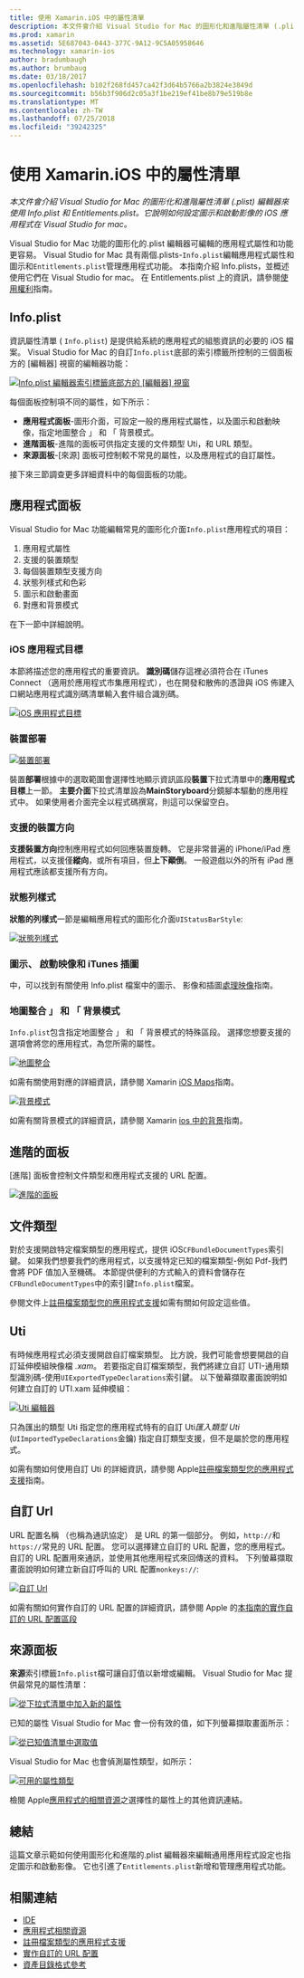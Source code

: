 ```yaml
---
title: 使用 Xamarin.iOS 中的屬性清單
description: 本文件會介紹 Visual Studio for Mac 的圖形化和進階屬性清單 (.plist) 編輯器來使用 Info.plist 和 Entitlements.plist。 它說明如何設定圖示和啟動影像的 iOS 應用程式在 Visual Studio for mac。
ms.prod: xamarin
ms.assetid: 5E687043-0443-377C-9A12-9C5A05958646
ms.technology: xamarin-ios
author: bradumbaugh
ms.author: brumbaug
ms.date: 03/18/2017
ms.openlocfilehash: b102f268fd457ca42f3d64b5766a2b3824e3849d
ms.sourcegitcommit: b56b3f906d2c05a3f1be219ef41be8b79e519b8e
ms.translationtype: MT
ms.contentlocale: zh-TW
ms.lasthandoff: 07/25/2018
ms.locfileid: "39242325"
---
```

# <a name="working-with-property-lists-in-xamarinios"></a>使用 Xamarin.iOS 中的屬性清單

_本文件會介紹 Visual Studio for Mac 的圖形化和進階屬性清單 (.plist) 編輯器來使用 Info.plist 和 Entitlements.plist。它說明如何設定圖示和啟動影像的 iOS 應用程式在 Visual Studio for mac。_

Visual Studio for Mac 功能的圖形化的.plist 編輯器可編輯的應用程式屬性和功能更容易。 Visual Studio for Mac 具有兩個.plists-`Info.plist`編輯應用程式屬性和圖示和`Entitlements.plist`管理應用程式功能。 本指南介紹 Info.plists，並概述使用它們在 Visual Studio for mac。 在 Entitlements.plist 上的資訊，請參閱[使用權利](~/ios/deploy-test/provisioning/entitlements.md)指南。

## <a name="infoplist"></a>Info.plist

資訊屬性清單 ( `Info.plist`) 是提供給系統的應用程式的組態資訊的必要的 iOS 檔案。 Visual Studio for Mac 的自訂`Info.plist`底部的索引標籤所控制的三個面板方的 [編輯器] 視窗的編輯器功能：

 [![](property-lists-images/tabs.png "Info.plist 編輯器索引標籤底部方的 [編輯器] 視窗")](property-lists-images/tabs.png#lightbox)

每個面板控制項不同的屬性，如下所示：

-  **應用程式面板**-圖形介面，可設定一般的應用程式屬性，以及圖示和啟動映像，指定地圖整合 」 和 「 背景模式。
-  **進階面板**-進階的面板可供指定支援的文件類型 Uti，和 URL 類型。
-  **來源面板**-[來源] 面板可控制較不常見的屬性，以及應用程式的自訂屬性。


接下來三節調查更多詳細資料中的每個面板的功能。

## <a name="application-panel"></a>應用程式面板

Visual Studio for Mac 功能編輯常見的圖形化介面`Info.plist`應用程式的項目：

1.  應用程式屬性
1.  支援的裝置類型
1.  每個裝置類型支援方向
1.  狀態列樣式和色彩
1.  圖示和啟動畫面
1.  對應和背景模式


在下一節中詳細說明。

 <a name="iOS_Application_Target" />


### <a name="ios-application-target"></a>iOS 應用程式目標

本節將描述您的應用程式的重要資訊。
**識別碼**儲存這裡必須符合在 iTunes Connect （適用於應用程式市集應用程式），也在開發和散佈的憑證與 iOS 佈建入口網站應用程式識別碼清單輸入套件組合識別碼。

 [![](property-lists-images/image24.png "iOS 應用程式目標")](property-lists-images/image24.png#lightbox)

### <a name="device-deployment"></a>裝置部署

 [![](property-lists-images/deployment.png "裝置部署")](property-lists-images/deployment.png#lightbox)

裝置**部署**根據中的選取範圍會選擇性地顯示資訊區段**裝置**下拉式清單中的**應用程式目標**上一節。 **主要介面**下拉式清單設為**MainStoryboard**分鏡腳本驅動的應用程式中。 如果使用者介面完全以程式碼撰寫，則這可以保留空白。

### <a name="supported-device-orientations"></a>支援的裝置方向

 **支援裝置方向**控制應用程式如何回應裝置旋轉。 它是非常普遍的 iPhone/iPad 應用程式，以支援僅**縱向**，或所有項目，但**上下顚倒**。 一般遊戲以外的所有 iPad 應用程式應該都支援所有方向。

### <a name="status-bar-styles"></a>狀態列樣式

**狀態的列樣式**一節是編輯應用程式的圖形化介面`UIStatusBarStyle`:

 [![](property-lists-images/status.png "狀態列樣式")](property-lists-images/status.png#lightbox)

 <a name="Icons" />


### <a name="icons-launch-images-and-itunes-artwork"></a>圖示、 啟動映像和 iTunes 插圖

中，可以找到有關使用 Info.plist 檔案中的圖示、 影像和插圖[處理映像](~/ios/app-fundamentals/images-icons/index.md)指南。




### <a name="maps-integration-and-background-modes"></a>地圖整合 」 和 「 背景模式

`Info.plist`包含指定地圖整合 」 和 「 背景模式的特殊區段。 選擇您想要支援的選項會將您的應用程式，為您所需的屬性。

 [![](property-lists-images/maps.png "地圖整合")](property-lists-images/maps.png#lightbox)

如需有關使用對應的詳細資訊，請參閱 Xamarin [iOS Maps](~/ios/user-interface/controls/ios-maps/index.md)指南。

 [![](property-lists-images/bging.png "背景模式")](property-lists-images/bging.png#lightbox)

如需有關背景模式的詳細資訊，請參閱 Xamarin [ios 中的背景](~/ios/app-fundamentals/backgrounding/introduction-to-backgrounding-in-ios.md)指南。

## <a name="advanced-panel"></a>進階的面板

[進階] 面板會控制文件類型和應用程式支援的 URL 配置。

 [![](property-lists-images/image34.png "進階的面板")](property-lists-images/image34.png#lightbox)

 <a name="Document_Types" />


## <a name="document-types"></a>文件類型

對於支援開啟特定檔案類型的應用程式，提供 iOS`CFBundleDocumentTypes`索引鍵。 如果我們想要我們的應用程式，以支援特定已知的檔案類型-例如 Pdf-我們會將 PDF 值加入至機碼。 本節提供便利的方式輸入的資料會儲存在`CFBundleDocumentTypes`中的索引鍵`Info.plist`檔案。

參閱文件上[註冊檔案類型您的應用程式支援](http://developer.apple.com/library/ios/#documentation/FileManagement/Conceptual/DocumentInteraction_TopicsForIOS/Articles/RegisteringtheFileTypesYourAppSupports.html)如需有關如何設定這些值。

## <a name="utis"></a>Uti

有時候應用程式必須支援開啟自訂檔案類型。 比方說，我們可能會想要開啟的自訂延伸模組映像檔 *.xam*。 若要指定自訂檔案類型，我們將建立自訂 UTI-通用類型識別碼-使用`UIExportedTypeDeclarations`索引鍵。 以下螢幕擷取畫面說明如何建立自訂的 UTI.xam 延伸模組：

 [![](property-lists-images/uti.png "Uti 編輯器")](property-lists-images/uti.png#lightbox)

只為匯出的類型 Uti 指定您的應用程式特有的自訂 Uti*匯入類型 Uti* (`UIImportedTypeDeclarations`金鑰) 指定自訂類型支援，但不是屬於您的應用程式。

如需有關如何使用自訂 Uti 的詳細資訊，請參閱 Apple[註冊檔案類型您的應用程式支援](https://developer.apple.com/library/ios/documentation/FileManagement/Conceptual/understanding_utis/understand_utis_declare/understand_utis_declare.html#//apple_ref/doc/uid/TP40001319-CH204-SW1)指南。

## <a name="custom-urls"></a>自訂 Url

URL 配置名稱 （也稱為通訊協定） 是 URL 的第一個部分。 例如，`http://`和`https://`常見的 URL 配置。 您可以選擇建立自訂的 URL 配置，您的應用程式。 自訂的 URL 配置用來通訊，並使用其他應用程式來回傳送的資料。 下列螢幕擷取畫面說明如何建立新自訂呼叫的 URL 配置`monkeys://`:

 [![](property-lists-images/url.png "自訂 Url")](property-lists-images/url.png#lightbox)



如需有關如何實作自訂的 URL 配置的詳細資訊，請參閱 Apple 的[本指南的實作自訂的 URL 配置區段](https://developer.apple.com/library/ios/documentation/iPhone/Conceptual/iPhoneOSProgrammingGuide/AdvancedAppTricks/AdvancedAppTricks.html)

## <a name="source-panel"></a>來源面板

**來源**索引標籤`Info.plist`檔可讓自訂值以新增或編輯。 Visual Studio for Mac 提供最常見的屬性清單：

 [![](property-lists-images/image31.png "從下拉式清單中加入新的屬性")](property-lists-images/image31.png#lightbox)

已知的屬性 Visual Studio for Mac 會一份有效的值，如下列螢幕擷取畫面所示：

 [![](property-lists-images/image32.png "從已知值清單中選取值")](property-lists-images/image32.png#lightbox)

Visual Studio for Mac 也會偵測屬性類型，如所示：

 [![](property-lists-images/image33.png "可用的屬性類型")](property-lists-images/image33.png#lightbox)

檢閱 Apple[應用程式的相關資源](http://developer.apple.com/library/ios/#DOCUMENTATION/iPhone/Conceptual/iPhoneOSProgrammingGuide/App-RelatedResources/App-RelatedResources.html)之選擇性的屬性上的其他資訊連結。

 <a name="Entitlements" />

## <a name="summary"></a>總結

這篇文章示範如何使用圖形化和進階的.plist 編輯器來編輯通用應用程式設定也指定圖示和啟動影像。 它也引進了`Entitlements.plist`新增和管理應用程式功能。


## <a name="related-links"></a>相關連結

- [IDE](https://github.com/xamarin/recipes/tree/master/Recipes/cross-platform/ide)
- [應用程式相關資源](http://developer.apple.com/library/ios/#DOCUMENTATION/iPhone/Conceptual/iPhoneOSProgrammingGuide/App-RelatedResources/App-RelatedResources.html)
- [註冊檔案類型的應用程式支援](http://developer.apple.com/library/ios/#documentation/FileManagement/Conceptual/DocumentInteraction_TopicsForIOS/Articles/RegisteringtheFileTypesYourAppSupports.html)
- [實作自訂的 URL 配置](https://developer.apple.com/library/ios/documentation/iPhone/Conceptual/iPhoneOSProgrammingGuide/AdvancedAppTricks/AdvancedAppTricks.html)
- [資產目錄格式參考](https://developer.apple.com/library/archive/documentation/Xcode/Reference/xcode_ref-Asset_Catalog_Format/index.html#//apple_ref/doc/uid/TP40015170-CH18-SW1)
